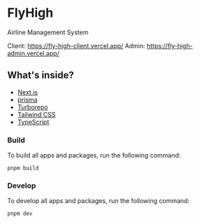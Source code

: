 # FlyHigh

Airline Management System

Client: https://fly-high-client.vercel.app/
Admin: https://fly-high-admin.vercel.app/

## What's inside?

- [Next.js](https://nextjs.org/)
- [prisma](https://www.prisma.io/)
- [Turborepo](https://turbo.build/)
- [Tailwind CSS](https://tailwindcss.com/)
- [TypeScript](https://www.typescriptlang.org/)

### Build

To build all apps and packages, run the following command:

```
pnpm build
```

### Develop

To develop all apps and packages, run the following command:

```
pnpm dev
```
